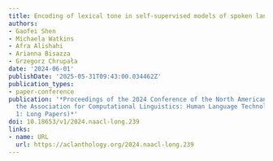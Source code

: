 ```yaml
---
title: Encoding of lexical tone in self-supervised models of spoken language
authors:
- Gaofei Shen
- Michaela Watkins
- Afra Alishahi
- Arianna Bisazza
- Grzegorz Chrupała
date: '2024-06-01'
publishDate: '2025-05-31T09:43:00.034462Z'
publication_types:
- paper-conference
publication: '*Proceedings of the 2024 Conference of the North American Chapter of
  the Association for Computational Linguistics: Human Language Technologies (Volume
  1: Long Papers)*'
doi: 10.18653/v1/2024.naacl-long.239
links:
- name: URL
  url: https://aclanthology.org/2024.naacl-long.239
---
```

